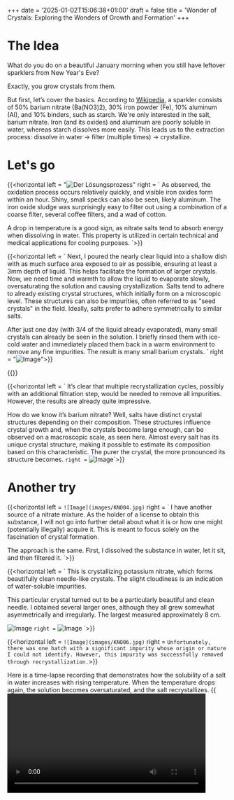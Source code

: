 +++
date = '2025-01-02T15:06:38+01:00'
draft = false
title = 'Wonder of Crystals: Exploring the Wonders of Growth and Formation'
+++

# The Idea
What do you do on a beautiful January morning when you still have leftover sparklers from New Year's Eve?

Exactly, you grow crystals from them.

But first, let’s cover the basics. According to [Wikipedia](https://de.wikipedia.org/wiki/Wunderkerze), a sparkler consists of 50% barium nitrate (Ba(NO3)2), 30% iron powder (Fe), 10% aluminum (Al), and 10% binders, such as starch. We're only interested in the salt, barium nitrate. Iron (and its oxides) and aluminum are poorly soluble in water, whereas starch dissolves more easily. This leads us to the extraction process: dissolve in water → filter (multiple times) → crystallize.

# Let's go
{{<horizontal left = "![Der Lösungsprozess](images/KNO07.jpg)" right = `
As observed, the oxidation process occurs relatively quickly, and visible iron oxides form within an hour. Shiny, small specks can also be seen, likely aluminum. The iron oxide sludge was surprisingly easy to filter out using a combination of a coarse filter, several coffee filters, and a wad of cotton.

A drop in temperature is a good sign, as nitrate salts tend to absorb energy when dissolving in water. This property is utilized in certain technical and medical applications for cooling purposes.
`>}}

{{<horizontal left = `
Next, I poured the nearly clear liquid into a shallow dish with as much surface area exposed to air as possible, ensuring at least a 3mm depth of liquid. This helps facilitate the formation of larger crystals. Now, we need time and warmth to allow the liquid to evaporate slowly, oversaturating the solution and causing crystallization. Salts tend to adhere to already existing crystal structures, which initially form on a microscopic level. These structures can also be impurities, often referred to as "seed crystals" in the field. Ideally, salts prefer to adhere symmetrically to similar salts.

After just one day (with 3/4 of the liquid already evaporated), many small crystals can already be seen in the solution. I briefly rinsed them with ice-cold water and immediately placed them back in a warm environment to remove any fine impurities. The result is many small barium crystals.
`  right = "![Image](images/BaN04.jpg)">}}

{{<horizontal left = "![Image](images/BaN03.jpg)" right = "![Image](images/BaN01.jpg)">}}

{{<horizontal left = `
It’s clear that multiple recrystallization cycles, possibly with an additional filtration step, would be needed to remove all impurities. However, the results are already quite impressive.

How do we know it’s barium nitrate? Well, salts have distinct crystal structures depending on their composition. These structures influence crystal growth and, when the crystals become large enough, can be observed on a macroscopic scale, as seen here. Almost every salt has its unique crystal structure, making it possible to estimate its composition based on this characteristic. The purer the crystal, the more pronounced its structure becomes.
` right = `
![Image](images/BaN02.jpg)`>}}

# Another try

{{<horizontal left = `
![Image](images/KNO04.jpg)
` right = `
I have another source of a nitrate mixture. As the holder of a license to obtain this substance, I will not go into further detail about what it is or how one might (potentially illegally) acquire it. This is meant to focus solely on the fascination of crystal formation.

The approach is the same. First, I dissolved the substance in water, let it sit, and then filtered it.
`>}}

{{<horizontal left = `
This is crystallizing potassium nitrate, which forms beautifully clean needle-like crystals. The slight cloudiness is an indication of water-soluble impurities.

This particular crystal turned out to be a particularly beautiful and clean needle. I obtained several larger ones, although they all grew somewhat asymmetrically and irregularly. The largest measured approximately 8 cm.

![Image](images/KNO01.jpg)
` right = `
![Image](images/KNO02.jpg)
`>}}

{{<horizontal left = `
![Image](images/KNO06.jpg)
` right = `
Unfortunately, there was one batch with a significant impurity whose origin or nature I could not identify. However, this impurity was successfully removed through recrystallization.
`>}}

Here is a time-lapse recording that demonstrates how the solubility of a salt in water increases with rising temperature. When the temperature drops again, the solution becomes oversaturated, and the salt recrystallizes.
{{<video src = "images/KNO01_v.mp4" loop = "true" width = "90%">}}